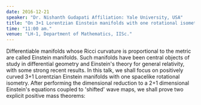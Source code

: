 ```yaml
---
date: 2016-12-21
speaker: "Dr. Nishanth Gudapati Affiliation: Yale University, USA"
title: "On 3+1 Lorentzian Einstein manifolds with one rotational isometry."
time: "11:00 am." 
venue: "LH-1, Department of Mathematics, IISc."
---
```

Differentiable manifolds whose Ricci curvature is proportional to the metric are called Einstein manifolds. Such manifolds have been central objects of study in differential geometry and Einstein's theory for general relativity, with some strong recent results. In this talk, we shall focus on positively curved 3+1 Lorentzian Einstein manifolds with one spacelike rotational isometry. After performing the dimensional reduction to a 2+1 dimensional Einstein's equations coupled to 'shifted' wave maps, we shall prove two explicit positive mass theorems:
